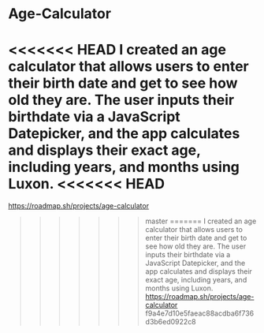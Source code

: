 # Age-Calculator

<<<<<<< HEAD
I created an age calculator that allows users to enter their birth date and get to see how old they are. The user inputs their birthdate via a JavaScript Datepicker, and the app calculates and displays their exact age, including years, and months using Luxon.
<<<<<<< HEAD
=======
https://roadmap.sh/projects/age-calculator
>>>>>>> master
=======
I created an age calculator that allows users to enter their birth date and get to see how old they are. The user inputs their birthdate via a JavaScript Datepicker, and the app calculates and displays their exact age, including years, and months using Luxon. https://roadmap.sh/projects/age-calculator
>>>>>>> f9a4e7d10e5faeac88acdba6f736d3b6ed0922c8

